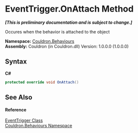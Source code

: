 # EventTrigger.OnAttach Method 
 _**\[This is preliminary documentation and is subject to change.\]**_

Occures when the behavior is attached to the object

**Namespace:**&nbsp;<a href="N_Couldron_Behaviours">Couldron.Behaviours</a><br />**Assembly:**&nbsp;Couldron (in Couldron.dll) Version: 1.0.0.0 (1.0.0.0)

## Syntax

**C#**<br />
``` C#
protected override void OnAttach()
```


## See Also


#### Reference
<a href="T_Couldron_Behaviours_EventTrigger">EventTrigger Class</a><br /><a href="N_Couldron_Behaviours">Couldron.Behaviours Namespace</a><br />